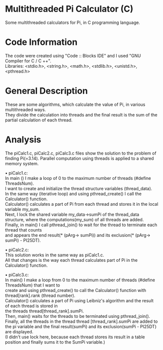 # Multithreaded Pi Calculator (C)

 Some multithreaded calculators for Pi, in C programming language.

# Code Information

 The code were created using "Code :: Blocks IDE" and I used "GNU Compiler for C / C ++".                                 
 Libraries: <stdio.h>, <string.h>,  <math.h>, <stdlib.h>, <unistd.h>, <pthread.h>                                                                 

# General Description

 These are some algorithms, which calculate the value of Pi, in various multithreaded ways.                               
 They divide the calculation into threads and the final result is the sum of the partial calculation of each thread.

# Analysis

 The piCalc1.c, piCalc2.c, piCalc3.c files show the solution to the problem of finding Pi(=3.14).
 Parallel computation using threads is applied to a shared memory system.

 • piCalc1.c:                                                                                                    
 In main () I make a loop of 0 to the maximum number of threads (#define ThreadsNum).                                 
 I want to create and initialize the thread structure variables (thread_data).                        
 In the same way (iterative loop) and using pthread_create() I call the Calculator() function.                         
 Calculator() calculates a part of Pi from each thread and stores it in the local variable my_sum.                        
 Next, I lock the shared variable my_data->sumPi of the thread_data structure, where the computations(my_sum)
 of all threads are added.                                                                                               
 Finally, in main() I call pthread_join() to wait for the thread to terminate each thread that counts                        
 and appears the end result(* (pArg-> sumPi)) and its exclusion(* (pArg-> sumPi) - PI25DT).                                             

 • piCalc2.c:                                                                                                            
 This solution works in the same way as piCalc1.c.                                                                       
 All that changes is the way each thread calculates part of Pi in the Calculator() function.                           
 
 • piCalc3.c:                                                                                                            
 In main() I make a loop from 0 to the maximum number of threads (#define ThreadsNum) that I want to                      
 create and using pthread_create() to call the Calculator() function with thread[rank].rank (thread number).               
 Calculator() calculates a part of Pi using Leibniz's algorithm and the result of each  thread is stored in                
 the threads thread[thread_rank].sumPi.                                                                                                                 
 Then, main() waits for the threads to be terminated using pthread_join().                                                 
 Finally, all the threads in the thread thread [thread_rank].sumPi are added to the pi variable and the final result(sumPi)
 and its exclusion(sumPi - PI25DT) are displayed.                                                                          
 (I didn't use lock here, because each thread stores its result in a table position and finally sums it to the SumPi variable.)
